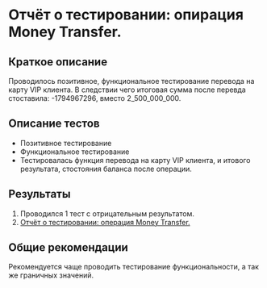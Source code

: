 # Отчёт о тестировании: опирация Money Transfer.

## Краткое описание
Проводилось позитивное, функциональное тестирование перевода на карту VIP клиента.
В следствии чего итоговая сумма после перевда стоставила:
-1794967296, вместо 2_500_000_000.

## Описание тестов
* Позитивное тестирование
* Функциональное тестирование
* Тестировалась функция перевода на карту VIP клиента, и итового результата, стостояния баланса после операции.

## Результаты
1) Проводился 1 тест с отрицательным результатом.
2) [Отчёт о тестировании: операция Money Transfer.](https://github.com/Ilya-Erokhin/Project2.1.1.1/issues/1)

## Общие рекомендации
Рекомендуется чаще проводить тестирование функциональности, а так же граничных значений.